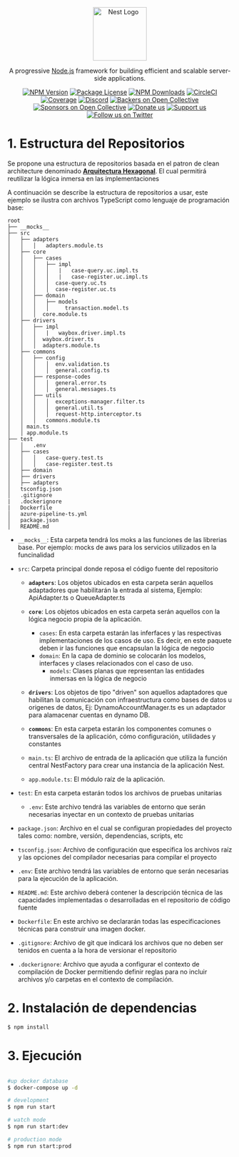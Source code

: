 <p align="center">
  <a href="http://nestjs.com/" target="blank"><img src="https://nestjs.com/img/logo-small.svg" width="120" alt="Nest Logo" /></a>
</p>

[circleci-image]: https://img.shields.io/circleci/build/github/nestjs/nest/master?token=abc123def456
[circleci-url]: https://circleci.com/gh/nestjs/nest

  <p align="center">A progressive <a href="http://nodejs.org" target="_blank">Node.js</a> framework for building efficient and scalable server-side applications.</p>
    <p align="center">
<a href="https://www.npmjs.com/~nestjscore" target="_blank"><img src="https://img.shields.io/npm/v/@nestjs/core.svg" alt="NPM Version" /></a>
<a href="https://www.npmjs.com/~nestjscore" target="_blank"><img src="https://img.shields.io/npm/l/@nestjs/core.svg" alt="Package License" /></a>
<a href="https://www.npmjs.com/~nestjscore" target="_blank"><img src="https://img.shields.io/npm/dm/@nestjs/common.svg" alt="NPM Downloads" /></a>
<a href="https://circleci.com/gh/nestjs/nest" target="_blank"><img src="https://img.shields.io/circleci/build/github/nestjs/nest/master" alt="CircleCI" /></a>
<a href="https://coveralls.io/github/nestjs/nest?branch=master" target="_blank"><img src="https://coveralls.io/repos/github/nestjs/nest/badge.svg?branch=master#9" alt="Coverage" /></a>
<a href="https://discord.gg/G7Qnnhy" target="_blank"><img src="https://img.shields.io/badge/discord-online-brightgreen.svg" alt="Discord"/></a>
<a href="https://opencollective.com/nest#backer" target="_blank"><img src="https://opencollective.com/nest/backers/badge.svg" alt="Backers on Open Collective" /></a>
<a href="https://opencollective.com/nest#sponsor" target="_blank"><img src="https://opencollective.com/nest/sponsors/badge.svg" alt="Sponsors on Open Collective" /></a>
  <a href="https://paypal.me/kamilmysliwiec" target="_blank"><img src="https://img.shields.io/badge/Donate-PayPal-ff3f59.svg" alt="Donate us"/></a>
    <a href="https://opencollective.com/nest#sponsor"  target="_blank"><img src="https://img.shields.io/badge/Support%20us-Open%20Collective-41B883.svg" alt="Support us"></a>
  <a href="https://twitter.com/nestframework" target="_blank"><img src="https://img.shields.io/twitter/follow/nestframework.svg?style=social&label=Follow" alt="Follow us on Twitter"></a>
</p>
  <!--[![Backers on Open Collective](https://opencollective.com/nest/backers/badge.svg)](https://opencollective.com/nest#backer)
  [![Sponsors on Open Collective](https://opencollective.com/nest/sponsors/badge.svg)](https://opencollective.com/nest#sponsor)-->

# 1. Estructura del Repositorios

Se propone una estructura de repositorios basada en el patron de clean architecture denominado [**Arquitectura Hexagonal**](https://blog.cleancoder.com/uncle-bob/2012/08/13/the-clean-architecture.html). El cual permitirá reutilizar la lógica inmersa en las implementaciones

A continuación se describe la estructura de repositorios a usar, este ejemplo se ilustra con archivos TypeScript como lenguaje de programación base:

```
root
├── __mocks__
├── src
│   ├── adapters
│   │   │   adapters.module.ts
│   ├── core
│   │   ├── cases
│   │   │   ├── impl
│   │   │   │   |   case-query.uc.impl.ts
│   │   │   │   |   case-register.uc.impl.ts
│   │   │   │  case-query.uc.ts
│   │   │   │  case-register.uc.ts
│   │   ├── domain
│   │   │   ├── models
│   │   │   │     transaction.model.ts
│   │   │  core.module.ts
│   ├── drivers
│   │   ├── impl
│   │   │   |   waybox.driver.impl.ts
│   │   │  waybox.driver.ts
│   │   │  adapters.module.ts
│   ├── commons
│   │   ├── config
│   │   │   │  env.validation.ts
│   │   │   │  general.config.ts
│   │   ├── response-codes
│   │   │   │  general.error.ts
│   │   │   │  general.messages.ts
│   │   ├── utils
│   │   │   │  exceptions-manager.filter.ts
│   │   │   │  general.util.ts
│   │   │   │  request-http.interceptor.ts
│   │   │   commons.module.ts
│   │ main.ts
│   │ app.module.ts
├── test
│   │   .env
│   ├── cases
│   │   │   case-query.test.ts
│   │   │   case-register.test.ts
│   ├── domain
│   ├── drivers
│   ├── adapters
│   tsconfig.json
│   .gitignore
|   .dockerignore
|   Dockerfile
│   azure-pipeline-ts.yml
│   package.json
│   README.md
```

- `__mocks__`: Esta carpeta tendrá los moks a las funciones de las librerias base. Por ejemplo: mocks de aws para los servicios utilizados en la funcinalidad
- `src`: Carpeta principal donde reposa el código fuente del repositorio

  - **`adapters`**: Los objetos ubicados en esta carpeta serán aquellos adaptadores que habilitarán la entrada al sistema, Ejemplo: ApiAdapter.ts o QueueAdapter.ts
  - **`core`**: Los objetos ubicados en esta carpeta serán aquellos con la lógica negocio propia de la aplicación.

    - `cases`: En esta carpeta estarán las inferfaces y las respectivas implementaciones de los casos de uso. Es decir, en este paquete deben ir las funciones que encapsulan la lógica de negocio
    - `domain`: En la capa de dominio se colocarán los modelos, interfaces y clases relacionados con el caso de uso.
      - `models`: Clases planas que representan las entidades inmersas en la lógica de negocio

  - **`drivers`**: Los objetos de tipo "driven" son aquellos adaptadores que habilitan la comunicación con infraestructura como bases de datos u origenes de datos, Ej: DynamoAccountManager.ts es un adaptador para alamacenar cuentas en dynamo DB.

  - **`commons`**: En esta carpeta estarán los componentes comunes o transversales de la aplicación, cómo configuración, utilidades y constantes

  - `main.ts`: El archivo de entrada de la aplicación que utiliza la función central NestFactory para crear una instancia de la aplicación Nest.
  - `app.module.ts`: El módulo raíz de la aplicación.

- `test`: En esta carpeta estarán todos los archivos de pruebas unitarias
  - `.env`: Este archivo tendrá las variables de entorno que serán necesarias inyectar en un contexto de pruebas unitarias
- `package.json`: Archivo en el cual se configuran propiedades del proyecto tales como: nombre, versión, dependencias, scripts, etc
- `tsconfig.json`: Archivo de configuración que especifica los archivos raíz y las opciones del compilador necesarias para compilar el proyecto
- `.env`: Este archivo tendrá las variables de entorno que serán necesarias para la ejecución de la aplicación.
- `README.md`: Este archivo deberá contener la descripción técnica de las capacidades implementadas o desarrolladas en el repositorio de código fuente
- `Dockerfile`: En este archivo se declararán todas las especificaciones técnicas para construir una imagen docker.
- `.gitignore`: Archivo de git que indicará los archivos que no deben ser tenidos en cuenta a la hora de versionar el repositorio
- `.dockerignore`: Archivo que ayuda a configurar el contexto de compilación de Docker permitiendo definir reglas para no incluir archivos y/o carpetas en el contexto de compilación.

# 2. Instalación de dependencias

```bash
$ npm install
```

# 3. Ejecución

```bash

#up docker database
$ docker-compose up -d

# development
$ npm run start

# watch mode
$ npm run start:dev

# production mode
$ npm run start:prod
```
